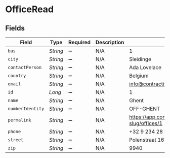 # OfficeRead


## Fields

| Field                                                            | Type                                                             | Required                                                         | Description                                                      | Example                                                          |
| ---------------------------------------------------------------- | ---------------------------------------------------------------- | ---------------------------------------------------------------- | ---------------------------------------------------------------- | ---------------------------------------------------------------- |
| `bus`                                                            | *String*                                                         | :heavy_minus_sign:                                               | N/A                                                              | 1                                                                |
| `city`                                                           | *String*                                                         | :heavy_minus_sign:                                               | N/A                                                              | Sleidinge                                                        |
| `contactPerson`                                                  | *String*                                                         | :heavy_minus_sign:                                               | N/A                                                              | Ada Lovelace                                                     |
| `country`                                                        | *String*                                                         | :heavy_minus_sign:                                               | N/A                                                              | Belgium                                                          |
| `email`                                                          | *String*                                                         | :heavy_minus_sign:                                               | N/A                                                              | info@contractify.be                                              |
| `id`                                                             | *Long*                                                           | :heavy_minus_sign:                                               | N/A                                                              | 1                                                                |
| `name`                                                           | *String*                                                         | :heavy_minus_sign:                                               | N/A                                                              | Ghent                                                            |
| `numberIdentity`                                                 | *String*                                                         | :heavy_minus_sign:                                               | N/A                                                              | OFF-GHENT                                                        |
| `permalink`                                                      | *String*                                                         | :heavy_minus_sign:                                               | N/A                                                              | https://app.contractify.io/client/company/company-slug/offices/1 |
| `phone`                                                          | *String*                                                         | :heavy_minus_sign:                                               | N/A                                                              | +32 9 234 28 97                                                  |
| `street`                                                         | *String*                                                         | :heavy_minus_sign:                                               | N/A                                                              | Polenstraat 163                                                  |
| `zip`                                                            | *String*                                                         | :heavy_minus_sign:                                               | N/A                                                              | 9940                                                             |